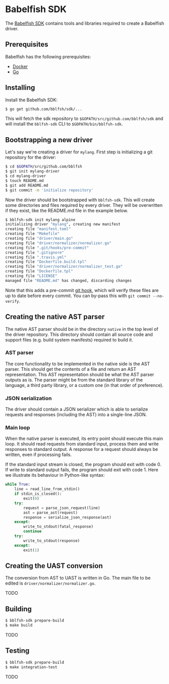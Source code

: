 
# Babelfish SDK

The [Babelfish SDK](https://github.com/bblfsh/sdk/) contains tools and libraries
required to create a Babelfish driver.

## Prerequisites

Babelfish has the following prerequisites:

* [Docker](https://www.docker.com/get-docker)
* [Go](https://golang.org/dl/)

## Installing

Install the Babelfish SDK:

```bash
$ go get github.com/bblfsh/sdk/...
```

This will fetch the sdk repository to `$GOPATH/src/github.com/bblfsh/sdk` and
will install the `bblfsh-sdk` CLI to `$GOPATH/bin/bblfsh-sdk`.

## Bootstrapping a new driver

Let's say we're creating a driver for `mylang`. First step is initializing a git
repository for the driver:

```bash
$ cd $GOPATH/src/github.com/bblfsh
$ git init mylang-driver
$ cd mylang-driver
$ touch README.md
$ git add README.md
$ git commit -m 'initialize repository'
```

Now the driver should be bootstrapped with `bblfsh-sdk`. This will create some
directories and files required by every driver. They will be overwritten if they
exist, like the README.md file in the example below.

```bash
$ bblfsh-sdk init mylang alpine
initializing driver "mylang", creating new manifest
creating file "manifest.toml"
creating file "Makefile"
creating file "driver/main.go"
creating file "driver/normalizer/normalizer.go"
creating file ".git/hooks/pre-commit"
creating file ".gitignore"
creating file ".travis.yml"
creating file "Dockerfile.build.tpl"
creating file "driver/normalizer/normalizer_test.go"
creating file "Dockerfile.tpl"
creating file "LICENSE"
managed file "README.md" has changed, discarding changes
```

Note that this adds a pre-commit [git hook](https://git-scm.com/book/en/v2/Customizing-Git-Git-Hooks),
which will verify these files are up to date before every commit. You can
by-pass this with `git commit --no-verify`.

## Creating the native AST parser

The native AST parser should be in the directory `native` in the top level of the
driver repository. This directory should contain all source code and support
files (e.g. build system manifests) required to build it.

### AST parser

The core functionality to be implemented in the native side is the AST parser.
This should get the contents of a file and return an AST representation. This
AST representation should be what the AST parser outputs as is. The parser might
be from the standard library of the language, a third party library, or a custom
one (in that order of preference).

### JSON serialization

The driver should contain a JSON serializer which is able to serialize requests
and responses (including the AST) into a single-line JSON.

### Main loop

When the native parser is executed, its entry point should execute this main loop.
It should read requests from standard input, process them and write responses to
standard output. A response for a request should always be written, even if
processing fails.

If the standard input stream is closed, the program should exit with code 0.
If write to standard output fails, the program should exit with code 1.
Here we illustrate its behaviour in Python-like syntax:

```python
while True:
    line = read_line_from_stdin()
    if stdin_is_closed():
        exit(0)
    try:
        request = parse_json_request(line)
        ast = parse_ast(request)
        response = serialize_json_response(ast)
    except:
        write_to_stdout(fatal_response)
        continue
    try:
        write_to_stdout(response)
    except:
        exit(1)
```

## Creating the UAST conversion

The conversion from AST to UAST is written in Go. The main file to be edited is
`driver/normalizer/normalizer.go`.

TODO

## Building

```bash
$ bblfsh-sdk prepare-build
$ make build
```

TODO

## Testing

```bash
$ bblfsh-sdk prepare-build
$ make integration-test
```

TODO
